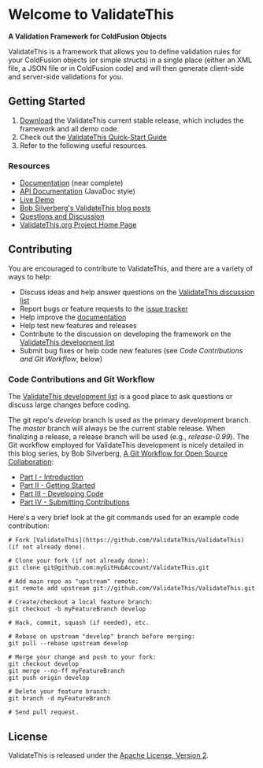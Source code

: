 # Welcome to ValidateThis

**A Validation Framework for ColdFusion Objects**

ValidateThis is a framework that allows you to define validation rules for your ColdFusion objects (or simple structs) in a single place (either an XML file, a JSON file or in ColdFusion code) and will then generate client-side and server-side validations for you.

## Getting Started

1. [Download](http://validatethis.riaforge.org/index.cfm?event=action.download) the ValidateThis current stable release, which includes the framework and all demo code.
2. Check out the [ValidateThis Quick-Start Guide](http://www.validatethis.org/docs/wiki/QuickStart_Guide.cfm)
3. Refer to the following useful resources.

### Resources

* [Documentation](http://www.validatethis.org/docs/) (near complete)
* [API Documentation](http://www.validatethis.org/docs/api/) (JavaDoc style)
* [Live Demo](http://validatethis.org/validatethis/samples/FacadeDemo/index.cfm)
* [Bob Silverberg's ValidateThis blog posts](http://www.silverwareconsulting.com/index.cfm/ValidateThis)
* [Questions and Discussion](http://groups.google.com/group/validatethis)
* [ValidateThis.org Project Home Page](http://www.validatethis.org/)

## Contributing

You are encouraged to contribute to ValidateThis, and there are a variety of ways to help:

* Discuss ideas and help answer questions on the [ValidateThis discussion list](http://groups.google.com/group/validatethis)
* Report bugs or feature requests to the [issue tracker](https://github.com/ValidateThis/ValidateThis/issues)
* Help improve the [documentation](http://www.validatethis.org/docs/)
* Help test new features and releases
* Contribute to the discussion on developing the framework on the [ValidateThis development list](http://groups.google.com/group/validatethis-dev)
* Submit bug fixes or help code new features (see _Code Contributions and Git Workflow_, below)

### Code Contributions and Git Workflow

The [ValidateThis development list](http://groups.google.com/group/validatethis-dev) is a good place to ask questions or discuss large changes before coding.

The git repo's _develop_ branch is used as the primary development branch. The _master_ branch will always be the current stable release. When finalizing a release, a release branch will be used (e.g., _release-0.99_). The Git workflow employed for ValidateThis development is nicely detailed in this blog series, by Bob Silverberg, [A Git Workflow for Open Source Collaboration](http://www.silverwareconsulting.com/index.cfm/Git-Workflow):

* [Part I - Introduction](http://www.silverwareconsulting.com/index.cfm/2010/9/13/A-Git-Workflow-for-Open-Source-Collaboration--Part-I--Introduction)
* [Part II - Getting Started](http://www.silverwareconsulting.com/index.cfm/2010/9/15/A-Git-Workflow-for-Open-Source-Collaboration--Part-II--Getting-Started)
* [Part III - Developing Code](http://www.silverwareconsulting.com/index.cfm/2010/9/17/A-Git-Workflow-for-Open-Source-Collaboration--Part-III--Developing-Code)
* [Part IV - Submitting Contributions](http://www.silverwareconsulting.com/index.cfm/2010/9/20/A-Git-Workflow-for-Open-Source-Collaboration--Part-IV--Submitting-Contributions)

Here's a very brief look at the git commands used for an example code contribution:

	# Fork [ValidateThis](https://github.com/ValidateThis/ValidateThis) (if not already done).

	# Clone your fork (if not already done):
	git clone git@github.com:myGitHubAccount/ValidateThis.git

	# Add main repo as "upstream" remote:
	git remote add upstream git://github.com/ValidateThis/ValidateThis.git

	# Create/checkout a local feature branch:
	git checkout -b myFeatureBranch develop

	# Hack, commit, squash (if needed), etc.

	# Rebase on upstream "develop" branch before merging:
	git pull --rebase upstream develop

	# Merge your change and push to your fork:
	git checkout develop
	git merge --no-ff myFeatureBranch
	git push origin develop

	# Delete your feature branch:
	git branch -d myFeatureBranch

	# Send pull request.

## License

ValidateThis is released under the [Apache License, Version 2](http://www.apache.org/licenses/LICENSE-2.0).

